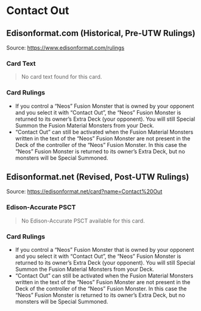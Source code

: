 # Contact Out

## Edisonformat.com (Historical, Pre-UTW Rulings)

Source: https://www.edisonformat.com/rulings

### Card Text

> No card text found for this card.

### Card Rulings

*   If you control a “Neos” Fusion Monster that is owned by your opponent and you select it with “Contact Out”, the “Neos” Fusion Monster is returned to its owner’s Extra Deck (your opponent). You will still Special Summon the Fusion Material Monsters from your Deck.
*   “Contact Out” can still be activated when the Fusion Material Monsters written in the text of the “Neos” Fusion Monster are not present in the Deck of the controller of the “Neos” Fusion Monster. In this case the “Neos” Fusion Monster is returned to its owner’s Extra Deck, but no monsters will be Special Summoned.

## Edisonformat.net (Revised, Post-UTW Rulings)

Source: https://edisonformat.net/card?name=Contact%20Out

### Edison-Accurate PSCT

> No Edison-Accurate PSCT available for this card.

### Card Rulings

*   If you control a “Neos” Fusion Monster that is owned by your opponent and you select it with “Contact Out”, the “Neos” Fusion Monster is returned to its owner’s Extra Deck (your opponent). You will still Special Summon the Fusion Material Monsters from your Deck.
*   “Contact Out” can still be activated when the Fusion Material Monsters written in the text of the “Neos” Fusion Monster are not present in the Deck of the controller of the “Neos” Fusion Monster. In this case the “Neos” Fusion Monster is returned to its owner’s Extra Deck, but no monsters will be Special Summoned.
            